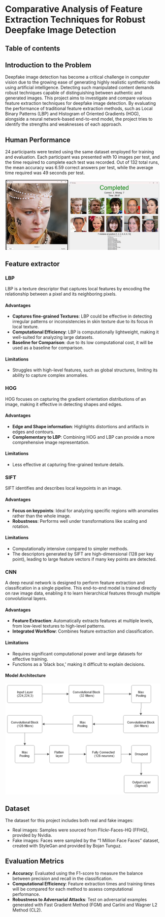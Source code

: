 # Comparative Analysis of Feature Extraction Techniques for Robust Deepfake Image Detection
## Table of contents
## Introduction to the Problem
Deepfake image detection has become a critical challenge in computer vision due to the growing ease of generating highly realistic synthetic media using artificial intelligence. Detecting such manipulated content demands robust techniques capable of distinguishing between authentic and generated images. This project aims to investigate and compare various feature extraction techniques for deepfake image detection. By evaluating the performance of traditional feature extraction methods, such as Local Binary Patterns (LBP) and Histogram of Oriented Gradients (HOG), alongside a neural network-based end-to-end model, the project tries to identify the strengths and weaknesses of each approach.

## Human Performance
24 participants were tested using the same dataset employed for training and evaluation. Each participant was presented with 10 images per test, and the time required to complete each test was recorded.
Out of 132 total runs, the mean accuracy was 6.59 correct answers per test, while the average time required was 49 seconds per test.
<p align="center">
    <img src="https://github.com/VittorioPisapia/ComputerVision-Project/blob/main/images/app1.png" alt="Example Image" style="width:660px;"/>
</p>

## Feature extractor
### LBP
LBP is a texture descriptor that captures local features by encoding the relationship between a pixel and its neighboring pixels.
#### Advantages
- **Captures fine-grained Textures**: LBP could be effective in detecting irregular patterns or inconsistencies in skin texture due to its focus in local texture.
- **Computational Efficiency**: LBP is computationally lightweight, making it well-suited for analyzing large datasets.
- **Baseline for Comparison**: due to its low computational cost, it will be used as a baseline for comparison.
#### Limitations
- Struggles with high-level features, such as global structures, limiting its ability to capture complex anomalies.

### HOG
HOG focuses on capturing the gradient orientation distributions of an image, making it effective in detecting shapes and edges. 
#### Advantages
- **Edge and Shape information**: Highlights distortions and artifacts in edges and contours.
- **Complementary to LBP**: Combining HOG and LBP can provide a more comprehensive image representation.
#### Limitations
- Less effective at capturing fine-grained texture details.

### SIFT
SIFT identifies and describes local keypoints in an image.
#### Advantages
- **Focus on keypoints**: Ideal for analyzing specific regions with anomalies rather than the whole image.
- **Robustness**: Performs well under transformations like scaling and rotation.
#### Limitations
- Computationally intensive compared to simpler methods.
- The descriptors generated by SIFT are high-dimensional (128 per key point), leading to large feature vectors if many key points are detected.

### CNN
A deep neural network is designed to perform feature extraction and classification in a single pipeline. This end-to-end model is trained directly on raw image data, enabling it to learn hierarchical features through multiple convolutional layers.
#### Advantages
- **Feature Extraction**: Automatically extracts features at multiple levels, from low-level textures to high-level patterns.
- **Integrated Workflow**: Combines feature extraction and classification.
#### Limitations
- Requires significant computational power and large datasets for effective training.
- Functions as a 'black box,' making it difficult to explain decisions.
#### Model Architecture
<p align="center">
    <img src="https://github.com/VittorioPisapia/ComputerVision-Project/blob/main/images/CNN_model_architecture.png" alt="Example Image" style="width:660px;"/>
</p>

## Dataset
The dataset for this project includes both real and fake images:
- Real images: Samples were sourced from Flickr-Faces-HQ (FFHQ), provided by Nvidia.
- Fake images: Faces were sampled by the “1 Million Face Faces” dataset, created with StyleGan and provided by Bojan Tunguz.

## Evaluation Metrics 
- **Accuracy**: Evaluated using the F1-score to measure the balance between precision and recall in the classification.
- **Computational Efficiency**: Feature extraction times and training times will be compared for each method to assess computational performance.
- **Robustness to Adversarial Attacks**: Test on adversarial examples generated with Fast Gradient Method (FGM) and Carlini and Wagner L2 Method (CL2).




